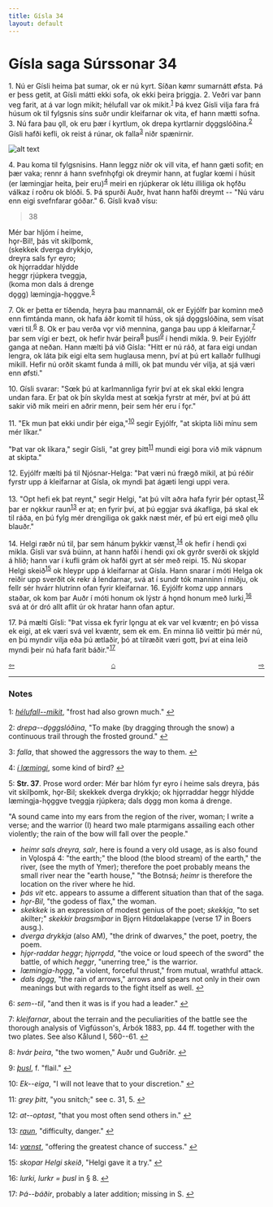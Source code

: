 ```yaml
---
title: Gísla 34
layout: default
---
```


# Gísla saga Súrssonar 34

1\. Nú er Gísli heima þat sumar, ok er nú kyrt. Síðan k&oslash;mr sumarnátt &oslash;fsta. Þá er þess getit, at Gísli mátti ekki sofa, ok ekki þeira þriggja. 2. Veðri var þann veg farit, at á var logn mikit; hélufall var ok mikit.<sup id="a1">[1](#myfootnote1)</sup> Þá kvez Gísli vilja fara frá húsum ok til fylgsnis síns suðr undir kleifarnar ok vita, ef hann mætti sofna. 3. Nú fara þau &#x1EB;ll, ok eru þær í kyrtlum, ok drepa kyrtlarnir d&#x1EB;ggslóðina.<sup id="a2">[2](#myfootnote2)</sup> Gísli hafði kefli, ok reist á rúnar, ok falla<sup id="a3">[3](#myfootnote3)</sup> niðr spænirnir.

![alt text](https://upload.wikimedia.org/wikipedia/commons/a/ad/Gisle_med_Aud_och_Gudrid.jpg "Gisli with Aud and Gudrid")

4\. Þau koma til fylgsnisins. Hann leggz niðr ok vill vita, ef hann gæti sofit; en þær vaka; rennr á hann svefnh&#x1EB;fgi ok dreymir hann, at fuglar k&oelig;mi í húsit (er læmingjar heita, þeir eru)<sup id="a4">[4](#myfootnote4)</sup> meiri en rjúpkerar ok létu illiliga ok h&#x1EB;fðu válkaz í roðru ok blóði. 5. Þá spurði Auðr, hvat hann hafði dreymt -- "Nú váru enn eigi svefnfarar góðar." 6. Gísli kvað vísu:

   >38   
   >    
   Mér bar hljóm í heime,   
   h&#x1EB;r-Bil!, þás vit skilþomk,   
   (skekkek dverga drykkjo,   
   dreyra sals fyr eyro;   
   ok hj&#x1EB;rraddar hlýdde   
   heggr rjúpkera tveggja,   
   (koma mon dals á drenge   
   d&#x1EB;gg) læmingja-h&#x1EB;ggve.<sup id="a5">[5](#myfootnote5)</sup>   

7\. Ok er þetta er tíðenda, heyra þau mannamál, ok er Eyjólfr þar kominn með enn fimtánda mann, ok hafa áðr komit til húss, ok sjá d&#x1EB;ggslóðina, sem vísat væri til.<sup id="a6">[6](#myfootnote6)</sup> 8. Ok er þau verða v&#x1EB;r við mennina, ganga þau upp á kleifarnar,<sup id="a7">[7](#myfootnote7)</sup> þar sem vígi er bezt, ok hefir hvár þeira<sup id="a8">[8](#myfootnote8)</sup> þusl<sup id="a9">[9](#myfootnote9)</sup> í hendi mikla. 9. Þeir Eyjólfr ganga at neðan. Hann mælti þá við Gísla: "Hitt er nú ráð, at fara eigi undan lengra, ok láta þik eigi elta sem huglausa menn, því at þú ert kallaðr fullhugi mikill. Hefir nú orðit skamt funda á milli, ok þat mundu vér vilja, at sjá væri enn &oslash;fsti."

10\. Gísli svarar: "S&oelig;k þú at karlmannliga fyrir því at ek skal ekki lengra undan fara. Er þat ok þín skylda mest at s&oelig;kja fyrstr at mér, því at þú átt sakir við mik meiri en aðrir menn, þeir sem hér eru í f&#x1EB;r."

11\. "Ek mun þat ekki undir þér eiga,"<sup id="a10">[10](#myfootnote10)</sup> segir Eyjólfr, "at skipta liði mínu sem mér líkar."

"Þat var ok líkara," segir Gísli, "at grey þitt<sup id="a11">[11](#myfootnote11)</sup> mundi eigi þora við mik vápnum at skipta."

12\. Eyjólfr mælti þá til Njósnar-Helga: "Þat væri nú frægð mikil, at þú réðir fyrstr upp á kleifarnar at Gísla, ok myndi þat ágæti lengi uppi vera.

13\. "Opt hefi ek þat reynt," segir Helgi, "at þú vilt aðra hafa fyrir þér optast,<sup id="a12">[12](#myfootnote12)</sup> þar er n&#x1EB;kkur raun<sup id="a13">[13](#myfootnote13)</sup> er at; en fyrir því, at þú eggjar svá ákafliga, þá skal ek til ráða, en þú fylg mér drengiliga ok gakk næst mér, ef þú ert eigi með &#x1EB;llu blauðr."

14\. Helgi ræðr nú til, þar sem hánum þykkir vænst,<sup id="a14">[14](#myfootnote14)</sup> ok hefir í hendi &#x1EB;xi mikla. Gísli var svá búinn, at hann hafði í hendi &#x1EB;xi ok gyrðr sverði ok skj&#x1EB;ld á hlið; hann var í kufli grám ok hafði gyrt at sér með reipi. 15. Nú skopar Helgi skeið<sup id="a15">[15](#myfootnote15)</sup> ok hleypr upp á kleifarnar at Gísla. Hann snarar í móti Helga ok reiðir upp sverðit ok rekr á lendarnar, svá at í sundr tók manninn í miðju, ok fellr sér hvárr hlutrinn ofan fyrir kleifarnar. 16. Eyjólfr komz upp annars staðar, ok kom þar Auðr í móti honum ok lýstr á h&#x1EB;nd honum með lurki,<sup id="a16">[16](#myfootnote16)</sup> svá at ór dró allt aflit úr ok hratar hann ofan aptur.

17\. Þá mælti Gísli: "Þat vissa ek fyrir l&#x1EB;ngu at ek var vel kvæntr; en þó vissa ek eigi, at ek væri svá vel kvæntr, sem ek em. En minna lið veittir þú mér nú, en þú myndir vilja eða þú ætlaðir, þó at tilræðit væri gott, því at eina leið myndi þeir nú hafa farit báðir."<sup id="a17">[17](#myfootnote17)</sup>

<div style="float: left"><a href="http://rcblack.net/Gisla_saga/Gisla_33">⇦</a></div>
<div style="float: right"><a href="http://rcblack.net/Gisla_saga/Gisla_35">⇨</a></div>
<div style="margin: 0 auto; width: 100px;"><a href="http://rcblack.net/Gisla_saga/Gisla_home">&#8962;</a></div>

---

### Notes

<a name="myfootnote1" id="f1">1</a>:
 [_hélufall--mikit_](http://web.ff.cuni.cz/cgi-bin/uaa_slovnik/gmc_search_v3?cmd=viewthis&id=cv:b0254:2), "frost had also grown much."
[↩](#a1)

<a name="myfootnote2" id="f2">2</a>:
 _drepa--d&#x1EB;ggslóðina_, "To make (by dragging through the snow) a continuous trail through the frosted ground."
[↩](#a2)

<a name="myfootnote3" id="f3">3</a>:
 _falla_, that showed the aggressors the way to them.
[↩](#a3)

<a name="myfootnote4" id="f4">4</a>:
 [_í l&oelig;mingi_](http://web.ff.cuni.cz/cgi-bin/uaa_slovnik/gmc_search_v3?cmd=viewthis&id=cv:b0403:31), some kind of bird?
[↩](#a4)

<a name="myfootnote5" id="f5">5</a>:
 __Str. 37__. Prose word order: Mér bar hlóm fyr eyro í heime sals dreyra, þás vit skilþomk, h&#x1EB;r-Bil; skekkek dverga drykkjo; ok hj&#x1EB;rraddar heggr hlýdde læmingja-h&#x1EB;ggve tveggja rjúpkera; dals d&#x1EB;gg mon koma á drenge.

"A sound came into my ears from the region of the river, woman; I write a verse; and the warrior (I) heard two male ptarmigans assailing each other violently; the rain of the bow will fall over the people."

  * _heimr sals dreyra, salr_, here is found a very old usage, as is also found in V&#x1EB;lospá 4: "the earth;" the blood (the blood stream) of the earth," the river, (see the myth of Ymer); therefore the poet probably means the small river near the "earth house," "the Botnsá; _heimr_ is therefore the location on the river where he hid.
  * _þás vit_ etc. appears to assume a different situation than that of the saga.
  * _h&#x1EB;r-Bil_, "the godess of flax," the woman.
  * _skekkek_ is an expression of modest genius of the poet; _skekkja_, "to set akilter;" _skekkir bragsmíþar_ in Bj&#x1EB;rn Hitd&oelig;lakappe (verse 17 in Boers ausg.).
  * _dverga drykkja_ (also AM), "the drink of dwarves," the poet, poetry, the poem.
  * _hj&#x1EB;r-raddar heggr_; _hj&#x1EB;rr&#x1EB;dd_, "the voice or loud speech of the sword" the battle, of which _heggr_, "unerring tree," is the warrior.
  * _l&oelig;mingja-h&#x1EB;gg_, "a violent, forceful thrust," from mutual, wrathful attack.
  * _dals d&#x1EB;gg_, "the rain of arrows," arrows and spears not only in their own meanings but with regards to the fight itself as well.
[↩](#a5)

<a name="myfootnote6" id="f6">6</a>:
 _sem--til_, "and then it was is if you had a leader."
[↩](#a6)

<a name="myfootnote7" id="f7">7</a>:
 _kleifarnar_, about the terrain and the peculiarities of the battle see the thorough analysis of Vigfússon's, Árbók 1883, pp. 44 ff. together with the two plates. See also Kålund I, 560--61.
[↩](#a7)

<a name="myfootnote8" id="f8">8</a>:
 _hvár þeira_, "the two women," Auðr und Guðríðr.
[↩](#a8)

<a name="myfootnote9" id="f9">9</a>:
 [_þusl_](http://web.ff.cuni.cz/cgi-bin/uaa_slovnik/gmc_search_v3?cmd=viewthis&id=cv:b0750:19), f. "flail."
[↩](#a9)

<a name="myfootnote10" id="f10">10</a>:
 _Ek--eiga_, "I will not leave that to your discretion."
[↩](#a10)

<a name="myfootnote11" id="f11">11</a>:
 _grey þitt_, "you snitch;" see c. 31, 5.
[↩](#a11)

<a name="myfootnote12" id="f12">12</a>:
 _at--optast_, "that you most often send others in."
[↩](#a12)

<a name="myfootnote13" id="f13">13</a>:
 [_raun_](http://web.ff.cuni.cz/cgi-bin/uaa_slovnik/gmc_search_v3?cmd=viewthis&id=cv:b0484:19), "difficulty, danger."
[↩](#a13)

<a name="myfootnote14" id="f14">14</a>:
 [_v&oelig;nst_](http://web.ff.cuni.cz/cgi-bin/uaa_slovnik/gmc_search_v3?cmd=viewthis&id=cv:b0719:32), "offering the greatest chance of success."
[↩](#a14)

<a name="myfootnote15" id="f15">15</a>:
 _skopar Helgi skeið_, "Helgi gave it a try."
[↩](#a15)

<a name="myfootnote16" id="f16">16</a>:
 _lurki, lurkr = þusl_ in &sect; 8.
[↩](#a16)

<a name="myfootnote17" id="f17">17</a>:
 _Þá--báðir_, probably a later addition; missing in S.
[↩](#a17)
